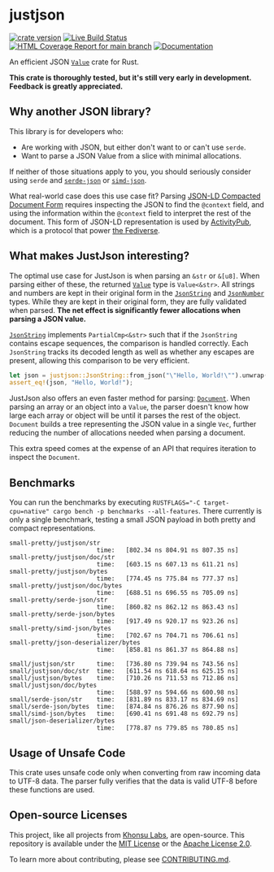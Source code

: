 # justjson

[![crate version](https://img.shields.io/crates/v/justjson.svg)](https://crates.io/crates/justjson)
[![Live Build Status](https://img.shields.io/github/actions/workflow/status/khonsulabs/justjson/rust.yml?branch=main)](https://github.com/khonsulabs/justjson/actions?query=workflow:Tests)
[![HTML Coverage Report for `main` branch](https://khonsulabs.github.io/justjson/coverage/badge.svg)](https://khonsulabs.github.io/justjson/coverage/)
[![Documentation](https://img.shields.io/badge/docs-main-informational)](https://docs.rs/justjson)

An efficient JSON [`Value`][value] crate for Rust.

**This crate is thoroughly tested, but it's still very early in development.
Feedback is greatly appreciated.**

## Why another JSON library?

This library is for developers who:

- Are working with JSON, but either don't want to or can't use `serde`.
- Want to parse a JSON Value from a slice with minimal allocations.

If neither of those situations apply to you, you should seriously consider using
`serde` and [`serde-json`][serde-json] or [`simd-json`][simd-json].

What real-world case does this use case fit? Parsing [JSON-LD Compacted Document
Form][json-ld] requires inspecting the JSON to find the `@context` field, and
using the information within the `@context` field to interpret the rest of the
document. This form of JSON-LD representation is used by
[ActivityPub][activitypub], which is a protocol that power [the
Fediverse][fediverse].

## What makes JustJson interesting?

The optimal use case for JustJson is when parsing an `&str` or `&[u8]`. When
parsing either of these, the returned [`Value`][value] type is `Value<&str>`. All strings
and numbers are kept in their original form in the [`JsonString`][string] and
[`JsonNumber`][number] types. While they are kept in their original form, they
are fully validated when parsed. **The net effect is significantly fewer
allocations when parsing a JSON value.**

[`JsonString`][string] implements `PartialCmp<&str>` such that if the
`JsonString` contains escape sequences, the comparison is handled correctly.
Each `JsonString` tracks its decoded length as well as whether any escapes are
present, allowing this comparison to be very efficient.

```rust
let json = justjson::JsonString::from_json("\"Hello, World!\"").unwrap();
assert_eq!(json, "Hello, World!");
```

JustJson also offers an even faster method for parsing: [`Document`][document].
When parsing an array or an object into a `Value`, the parser doesn't know how
large each array or object will be until it parses the rest of the object.
`Document` builds a tree representing the JSON value in a single `Vec`, further
reducing the number of allocations needed when parsing a document.

This extra speed comes at the expense of an API that requires iteration to
inspect the `Document`.

## Benchmarks

You can run the benchmarks by executing `RUSTFLAGS="-C target-cpu=native" cargo
bench -p benchmarks --all-features`. There currently is only a single benchmark,
testing a small JSON payload in both pretty and compact representations.

```text
small-pretty/justjson/str
                        time:   [802.34 ns 804.91 ns 807.35 ns]
small-pretty/justjson/doc/str
                        time:   [603.15 ns 607.13 ns 611.21 ns]
small-pretty/justjson/bytes
                        time:   [774.45 ns 775.84 ns 777.37 ns]
small-pretty/justjson/doc/bytes
                        time:   [688.51 ns 696.55 ns 705.09 ns]
small-pretty/serde-json/str
                        time:   [860.82 ns 862.12 ns 863.43 ns]
small-pretty/serde-json/bytes
                        time:   [917.49 ns 920.17 ns 923.26 ns]
small-pretty/simd-json/bytes
                        time:   [702.67 ns 704.71 ns 706.61 ns]
small-pretty/json-deserializer/bytes
                        time:   [858.81 ns 861.37 ns 864.88 ns]

small/justjson/str      time:   [736.80 ns 739.94 ns 743.56 ns]
small/justjson/doc/str  time:   [611.54 ns 618.64 ns 625.15 ns]
small/justjson/bytes    time:   [710.26 ns 711.53 ns 712.86 ns]
small/justjson/doc/bytes
                        time:   [588.97 ns 594.66 ns 600.98 ns]
small/serde-json/str    time:   [831.89 ns 833.17 ns 834.69 ns]
small/serde-json/bytes  time:   [874.84 ns 876.26 ns 877.90 ns]
small/simd-json/bytes   time:   [690.41 ns 691.48 ns 692.79 ns]
small/json-deserializer/bytes
                        time:   [778.87 ns 779.85 ns 780.85 ns]
```

## Usage of Unsafe Code

This crate uses unsafe code only when converting from raw incoming data to UTF-8
data. The parser fully verifies that the data is valid UTF-8 before these
functions are used.

[value]: https://docs.rs/justjson/*/justjson/enum.Value.html
[string]: https://docs.rs/justjson/*/justjson/struct.JsonString.html
[number]: https://docs.rs/justjson/*/justjson/struct.JsonNumber.html
[document]: https://docs.rs/justjson/*/justjson/doc/struct.Document.html
[json-ld]: https://www.w3.org/TR/json-ld11/#compacted-document-form
[fediverse]: https://en.wikipedia.org/wiki/Fediverse
[activitypub]: https://www.w3.org/TR/activitypub/
[simd-json]: https://github.com/simd-lite/simd-json
[serde-json]: https://github.com/serde-rs/json

## Open-source Licenses

This project, like all projects from [Khonsu Labs](https://khonsulabs.com/), are
open-source. This repository is available under the [MIT License](./LICENSE-MIT)
or the [Apache License 2.0](./LICENSE-APACHE).

To learn more about contributing, please see [CONTRIBUTING.md](./CONTRIBUTING.md).
